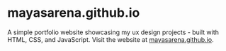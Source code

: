 # mayasarena.github.io

A simple portfolio website showcasing my ux design projects - built with HTML, CSS, and JavaScript. Visit the website at <a href="https://mayasarena.github.io">mayasarena.github.io</a>.
